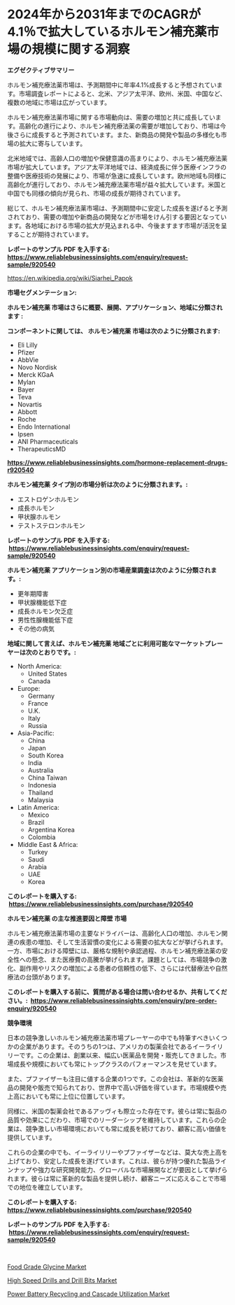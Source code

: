 <p><h1>2024年から2031年までのCAGRが4.1％で拡大しているホルモン補充薬市場の規模に関する洞察</h1></p><p><strong>エグゼクティブサマリー</strong></p>
<p><p>ホルモン補充療法薬市場は、予測期間中に年率4.1%成長すると予想されています。市場調査レポートによると、北米、アジア太平洋、欧州、米国、中国など、複数の地域に市場は広がっています。</p><p>ホルモン補充療法薬市場に関する市場動向は、需要の増加と共に成長しています。高齢化の進行により、ホルモン補充療法薬の需要が増加しており、市場は今後さらに成長すると予測されています。また、新商品の開発や製品の多様化も市場の拡大に寄与しています。</p><p>北米地域では、高齢人口の増加や保健意識の高まりにより、ホルモン補充療法薬市場が拡大しています。アジア太平洋地域では、経済成長に伴う医療インフラの整備や医療技術の発展により、市場が急速に成長しています。欧州地域も同様に高齢化が進行しており、ホルモン補充療法薬市場が益々拡大しています。米国と中国でも同様の傾向が見られ、市場の成長が期待されています。</p><p>総じて、ホルモン補充療法薬市場は、予測期間中に安定した成長を遂げると予測されており、需要の増加や新商品の開発などが市場をけん引する要因となっています。各地域における市場の拡大が見込まれる中、今後ますます市場が活況を呈することが期待されています。</p></p>
<p><strong>レポートのサンプル PDF を入手する: <a href="https://www.reliablebusinessinsights.com/enquiry/request-sample/920540">https://www.reliablebusinessinsights.com/enquiry/request-sample/920540</a></strong></p>
<p><a href="https://en.wikipedia.org/wiki/Siarhei_Papok">https://en.wikipedia.org/wiki/Siarhei_Papok</a></p>
<p><strong>市場セグメンテーション:</strong></p>
<p><strong> ホルモン補充薬 市場はさらに概要、展開、アプリケーション、地域に分類されます :</strong></p>
<p><strong>コンポーネントに関しては、 ホルモン補充薬 市場は次のように分類されます: &nbsp;</strong></p>
<p><ul><li>Eli Lilly</li><li>Pfizer</li><li>AbbVie</li><li>Novo Nordisk</li><li>Merck KGaA</li><li>Mylan</li><li>Bayer</li><li>Teva</li><li>Novartis</li><li>Abbott</li><li>Roche</li><li>Endo International</li><li>Ipsen</li><li>ANI Pharmaceuticals</li><li>TherapeuticsMD</li></ul></p>
<p><strong><a href="https://www.reliablebusinessinsights.com/hormone-replacement-drugs-r920540">https://www.reliablebusinessinsights.com/hormone-replacement-drugs-r920540</a></strong></p>
<p><strong> ホルモン補充薬 タイプ別の市場分析は次のように分類されます。:</strong></p>
<p><ul><li>エストロゲンホルモン</li><li>成長ホルモン</li><li>甲状腺ホルモン</li><li>テストステロンホルモン</li></ul></p>
<p><strong>レポートのサンプル PDF を入手する: &nbsp;<a href="https://www.reliablebusinessinsights.com/enquiry/request-sample/920540">https://www.reliablebusinessinsights.com/enquiry/request-sample/920540</a></strong></p>
<p><strong> ホルモン補充薬 アプリケーション別の市場産業調査は次のように分類されます。:</strong></p>
<p><ul><li>更年期障害</li><li>甲状腺機能低下症</li><li>成長ホルモン欠乏症</li><li>男性性腺機能低下症</li><li>その他の病気</li></ul></p>
<p><strong>地域に関して言えば、ホルモン補充薬 地域ごとに利用可能なマーケットプレーヤーは次のとおりです。:</strong></p>
<p><ul>
    <li>
        North America:
        <ul>
            <li>United States</li>
            <li>Canada</li>
        </ul>
    </li>
    <li>
        Europe:
        <ul>
            <li>Germany</li>
            <li>France</li>
            <li>U.K.</li>
            <li>Italy</li>
            <li>Russia</li>
        </ul>
    </li>
    <li>
        Asia-Pacific:
        <ul>
            <li>China</li>
            <li>Japan</li>
            <li>South Korea</li>
            <li>India</li>
            <li>Australia</li>
            <li>China Taiwan</li>
            <li>Indonesia</li>
            <li>Thailand</li>
            <li>Malaysia</li>
        </ul>
    </li>
    <li>
        Latin America:
        <ul>
            <li>Mexico</li>
            <li>Brazil</li>
            <li>Argentina Korea</li>
            <li>Colombia</li>
        </ul>
    </li>
    <li>
        Middle East & Africa:
        <ul>
            <li>Turkey</li>
            <li>Saudi</li>
            <li>Arabia</li>
            <li>UAE</li>
            <li>Korea</li>
        </ul>
    </li>
    </ul></p>
<p><strong>このレポートを購入する: &nbsp;<a href="https://www.reliablebusinessinsights.com/purchase/920540">https://www.reliablebusinessinsights.com/purchase/920540</a></strong></p>
<p><strong>ホルモン補充薬 の主な推進要因と障壁 市場</strong></p>
<p><p>ホルモン補充療法薬市場の主要なドライバーは、高齢化人口の増加、ホルモン関連の疾患の増加、そして生活習慣の変化による需要の拡大などが挙げられます。一方、市場における障壁には、厳格な規制や承認過程、ホルモン補充療法薬の安全性への懸念、また医療費の高騰が挙げられます。課題としては、市場競争の激化、副作用やリスクの増加による患者の信頼性の低下、さらには代替療法や自然療法の台頭があります。</p></p>
<p><strong>このレポートを購入する前に、質問がある場合は問い合わせるか、共有してください。:&nbsp; <a href="https://www.reliablebusinessinsights.com/enquiry/pre-order-enquiry/920540">https://www.reliablebusinessinsights.com/enquiry/pre-order-enquiry/920540</a></strong></p>
<p><strong>競争環境</strong></p>
<p><p>日本の競争激しいホルモン補充療法薬市場プレーヤーの中でも特筆すべきいくつかの企業があります。そのうちの1つは、アメリカの製薬会社であるイーライリリーです。この企業は、創業以来、幅広い医薬品を開発・販売してきました。市場成長や規模においても常にトップクラスのパフォーマンスを見せています。</p><p>また、プファイザーも注目に値する企業の1つです。この会社は、革新的な医薬品の開発や販売で知られており、世界中で高い評価を得ています。市場規模や売上高においても常に上位に位置しています。</p><p>同様に、米国の製薬会社であるアッヴィも際立った存在です。彼らは常に製品の品質や効果にこだわり、市場でのリーダーシップを維持しています。これらの企業は、競争激しい市場環境においても常に成長を続けており、顧客に高い価値を提供しています。</p><p>これらの企業の中でも、イーライリリーやプファイザーなどは、莫大な売上高を上げており、安定した成長を遂げています。これは、彼らが持つ優れた製品ラインナップや強力な研究開発能力、グローバルな市場展開などが要因として挙げられます。彼らは常に革新的な製品を提供し続け、顧客ニーズに応えることで市場での地位を確立しています。</p></p>
<p><strong>このレポートを購入する: &nbsp; <a href="https://www.reliablebusinessinsights.com/purchase/920540">https://www.reliablebusinessinsights.com/purchase/920540</a></strong></p>
<p><strong>レポートのサンプル PDF を入手する: &nbsp;<a href="https://www.reliablebusinessinsights.com/enquiry/request-sample/920540">https://www.reliablebusinessinsights.com/enquiry/request-sample/920540</a></strong><strong></strong></p>
<p>&nbsp;</p>
<p><p><a href="https://github.com/nusratjahan12006/Market-Research-Report-List-1/blob/main/food-grade-glycine-market.md">Food Grade Glycine Market</a></p><p><a href="https://github.com/VincentButlerjXXf/Market-Research-Report-List-1/blob/main/high-speed-drills-and-drill-bits-market.md">High Speed Drills and Drill Bits Market</a></p><p><a href="https://issuu.com/reportprime-2/docs/power-battery-recycling-and-cascade-utilization-ma">Power Battery Recycling and Cascade Utilization Market</a></p></p>